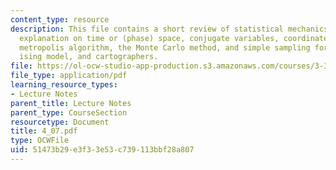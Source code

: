```yaml
---
content_type: resource
description: This file contains a short review of statistical mechanics and thermodynamics,
  explanation on time or (phase) space, conjugate variables, coordinates and ergodicity,
  metropolis algorithm, the Monte Carlo method, and simple sampling for materials,
  ising model, and cartographers.
file: https://ol-ocw-studio-app-production.s3.amazonaws.com/courses/3-320-atomistic-computer-modeling-of-materials-sma-5107-spring-2005/51473b29e3f33e53c739113bbf28a807_4_07.pdf
file_type: application/pdf
learning_resource_types:
- Lecture Notes
parent_title: Lecture Notes
parent_type: CourseSection
resourcetype: Document
title: 4_07.pdf
type: OCWFile
uid: 51473b29-e3f3-3e53-c739-113bbf28a807
---
```

